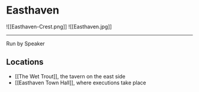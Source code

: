 # Easthaven
![[Easthaven-Crest.png]]
![[Easthaven.jpg]]

--- 

Run by Speaker 

## Locations
- [[The Wet Trout]], the tavern on the east side
- [[Easthaven Town Hall]], where executions take place